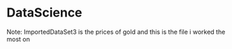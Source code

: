 # DataScience

Note: ImportedDataSet3 is the prices of gold and this is the file i worked the most on
